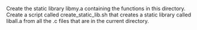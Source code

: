 Create the static library libmy.a containing the functions in this directory.
Create a script called create_static_lib.sh that creates a static library called liball.a from all the .c files that are in the current directory.
